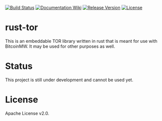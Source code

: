 [![Build Status](https://dev.azure.com/bitcoinmw/bitcoinmw/_apis/build/status/bitcoinmw.rust-tor?branchName=master)](https://dev.azure.com/bitcoinmw/bitcoinmw/_apis/build/status/bitcoinmw.rust-tor?branchName=master)
[![Documentation Wiki](https://img.shields.io/badge/doc-wiki-blue.svg)](https://github.com/bitcoinmw/docs/wiki)
[![Release Version](https://img.shields.io/github/release/bitcoinmw/bitcoinmw.svg)](https://github.com/bitcoinmw/rust-tor/releases)
[![License](https://img.shields.io/github/license/bitcoinmw/bitcoinmw.svg)](https://github.com/bitcoinmw/rust-tor/blob/master/LICENSE)

# rust-tor

This is an embeddable TOR library written in rust that is meant for use with BitcoinMW. It may be used for other purposes as well.

# Status

This project is still under development and cannot be used yet.

# License

Apache License v2.0.
